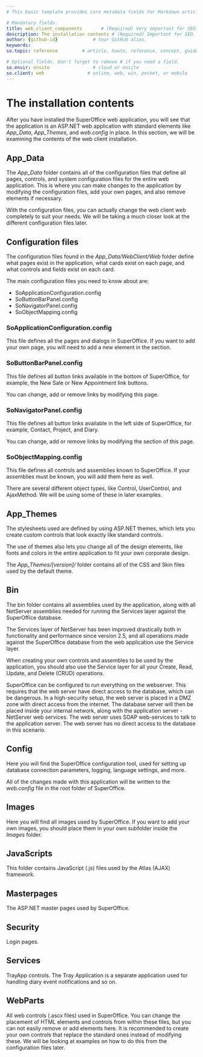 ```yaml
---
# This basic template provides core metadata fields for Markdown articles on docs.superoffice.com.

# Mandatory fields.
title: web_client_components       # (Required) Very important for SEO. Intent in a unique string of 43-59 chars including spaces.
description: The installation contents # (Required) Important for SEO. Recommended character length is 115-145 characters including spaces.
author: {github-id}             # Your GitHub alias.
keywords:
so.topic: reference         # article, howto, reference, concept, guide

# Optional fields. Don't forget to remove # if you need a field.
so.envir: onsite                # cloud or onsite
so.client: web                # online, web, win, pocket, or mobile
---
```


# The installation contents

After you have installed the SuperOffice web application, you will see that the application is an ASP.NET web application with standard elements like *App\_Data*, *App\_Themes*, and *web.config* in place. In this section, we will be examining the contents of the web client installation.

## App\_Data

The *App\_Data* folder contains all of the configuration files that define all pages, controls, and system configuration files for the entire web application. This is where you can make changes to the application by modifying the configuration files, add your own pages, and also remove elements if necessary.

With the configuration files, you can actually change the web client web completely to suit your needs. We will be taking a much closer look at the different configuration files later.

## Configuration files

The configuration files found in the *App\_Data/WebClient/Web* folder define what pages exist in the application, what cards exist on each page, and what controls and fields exist on each card.

The main configuration files you need to know about are:

* SoApplicationConfiguration.config
* SoButtonBarPanel.config
* SoNavigatorPanel.config
* SoObjectMapping.config

### SoApplicationConfiguration.config

This file defines all the pages and dialogs in SuperOffice. If you want to add your own page, you will need to add a new element in the section.

### SoButtonBarPanel.config

This file defines all button links available in the bottom of SuperOffice, for example, the New Sale or New Appointment link buttons.

You can change, add or remove links by modifying this page.

### SoNavigatorPanel.config

This file defines all button links available in the left side of SuperOffice, for example, Contact, Project, and Diary.

You can change, add or remove links by modifying the section of this page.

### SoObjectMapping.config

This file defines all controls and assemblies known to SuperOffice. If your assemblies must be known, you will add them here as well.

There are several different object types, like Control, UserControl, and AjaxMethod. We will be using some of these in later examples.

## App\_Themes

The stylesheets used are defined by using ASP.NET themes, which lets you create custom controls that look exactly like standard controls.

The use of themes also lets you change all of the design elements, like fonts and colors in the entire application to fit your own corporate design.

The *App\_Themes/\[version\]/* folder contains all of the CSS and Skin files used by the default theme.

## Bin

The bin folder contains all assemblies used by the application, along with all NetServer assemblies needed for running the Services layer against the SuperOffice database.

The Services layer of NetServer has been improved drastically both in functionality and performance since version 2.5, and all operations made against the SuperOffice database from the web application use the Service layer.

When creating your own controls and assembles to be used by the application, you should also use the Service layer for all your Create, Read, Update, and Delete (CRUD) operations.

SuperOffice can be configured to run everything on the webserver. This requires that the web server have direct access to the database, which can be dangerous. In a high-security setup, the web server is placed in a DMZ zone with direct access from the internet. The database server will then be placed inside your internal network, along with the application server - NetServer web services. The web server uses SOAP web-services to talk to the application server. The web server has no direct access to the database in this scenario.

## Config

Here you will find the SuperOffice configuration tool, used for setting up database connection parameters, logging, language settings, and more.

All of the changes made with this application will be written to the *web.config* file in the root folder of SuperOffice.

## Images

Here you will find all images used by SuperOffice. If you want to add your own images, you should place them in your own subfolder inside the *Images* folder.

## JavaScripts

This folder contains JavaScript (.js) files used by the Atlas (AJAX) framework.

## Masterpages

The ASP.NET master pages used by SuperOffice.

## Security

Login pages.

## Services

TrayApp controls. The Tray Application is a separate application used for handling diary event notifications and so on.

## WebParts

All web controls (.ascx files) used in SuperOffice. You can change the placement of HTML elements and controls from within these files, but you can not easily remove or add elements here. It is recommended to create your own controls that replace the standard ones instead of modifying these. We will be looking at examples on how to do this from the configuration files later.
